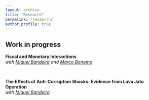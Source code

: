 ```yaml
---
layout: archive
title: "Research"
permalink: /research/
author_profile: true
---
```

## Work in progress

**Fiscal and Monetary Interactions** <br/> 
*with [Miguel Bandeira][miguel_bandeira] and [Marco Bonomo][marco_bonomo]*

<br>

[miguel_bandeira]: https://sites.google.com/view/miguelbandeira/home?authuser=0
[marco_bonomo]: https://sites.google.com/site/marcoacbonomo/



**The Effects of Anti-Corruption Shocks: Evidence from Lava Jato Operation**<br>
*with [Miguel Bandeira][miguel_bandeira]*